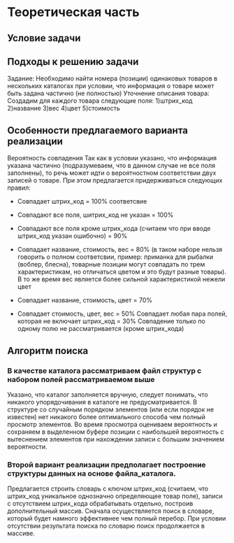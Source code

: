 # Теоретическая часть 

## Условие задачи

## Подходы к решению задачи

Задание: Необходимо найти номера (позиции) одинаковых товаров в нескольких каталогах при условии, что информация о товаре может быть задана частично (не полностью) 
Уточнение описания товара: 
Создадим для каждого товара следующие поля: 
1)штрих_код 
2)название 
3)вес 
4)цвет 
5)стоимость 

## Особенности предлагаемого варианта реализации
Вероятность совпадения
Так как в условии указано, что информация указана частично (подразумеваем, что в данном случае не все поля заполнены), то речь может идти о вероятностном соответствии двух записей о товаре. При этом предлагается придерживаться следующих правил:
- Совпадает штрих_код  = 100% соответсвие
- Совпадают все поля, шитрих_код не указан = 100%
- Совпадают все поля кроме штрих_кода (считаем что при вводе штрих_код указан ошибочно) = 90%
- Совпадает название, стоимость, вес = 80% (в таком наборе нельзя говорить о полном соответсвии, пример: приманка для рыбалки (воблер, блесна), товарные позиции могут совпадать по трем характеристикам, но отличаться цветом и это будут разные товары). В то же время вес является более сильной характеристикой нежели цвет

- Совпадает название, стоимость, цвет = 70%
- Совпадает  стоимость, цвет, вес = 50%
Совпадает любая пара полей, которая не включает штрих_код = 30%
Совпадение только по одному полю не рассматривается (кроме штрих_кода)

## Алгоритм поиска
### В качестве каталога рассматриваем файл структур с набором полей рассматриваемом выше
Указано, что каталог заполняется вручную, следует понимать, что никакого упорядочивания в каталоге не предусматривается. В структуре со случайным порядком элементов (или если порядок не известен) нет никакого более оптимального способа чем полный просмотр элементов. Во время просмотра оцениваем вероятность и сохраняем в выделенном буфере позиции с наибольшей вероятность с вытеснением элементов при нахождении записи с большим значением вероятности.
### Второй вариант реализации предполагает построение структуры данных на основе файла_каталога. 
Предлагается строить словарь с ключом штрих_код (считаем, что штрих_код уникальное однозначно определяющее товар поле), записи с отсутствием штрих_кода обрабатывать отдельно, построив дополнительный массив. Сначала осуществляется поиск в словаре, который будет намного эффективнее чем полный перебор. При условии отсутствии результата поиска по словарю поиск продолжается в массиве.
